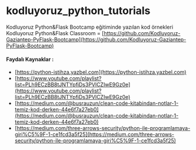 # kodluyoruz_python_tutorials
Kodluyoruz Python&amp;Flask Bootcamp eğitiminde yazılan kod örnekleri
Kodluyoruz Python&Flask Classroom = [https://github.com/Kodluyoruz-Gaziantep-PyFlask-Bootcamp](https://github.com/Kodluyoruz-Gaziantep-PyFlask-Bootcamp)

#### Faydalı Kaynaklar :
 - [https://python-istihza.yazbel.com](https://python-istihza.yazbel.com)
 - [https://www.youtube.com/playlist?list=PLh9ECzBB8tJNTYpfiDs3PVlCZIwE9Gz0e](https://www.youtube.com/playlist?list=PLh9ECzBB8tJNTYpfiDs3PVlCZIwE9Gz0e)
 - [https://medium.com/@busrauzun/clean-code-kitabindan-notlar-1-temiz-kod-derken-44e6f7a27eb0](https://medium.com/@busrauzun/clean-code-kitabindan-notlar-1-temiz-kod-derken-44e6f7a27eb0)
 - [https://medium.com/three-arrows-security/python-ile-programlamaya-giri%C5%9F-1-ce1fcd3a5f25](https://medium.com/three-arrows-security/python-ile-programlamaya-giri%C5%9F-1-ce1fcd3a5f25)
